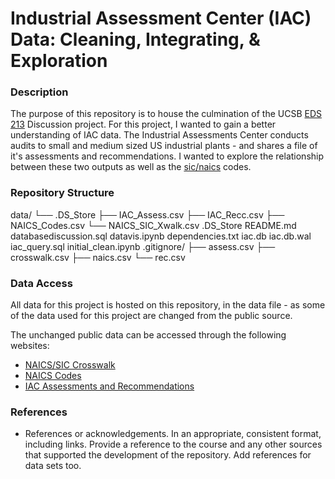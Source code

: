 # Industrial Assessment Center (IAC) Data: Cleaning, Integrating, & Exploration

### Description
The purpose of this repository is to house the culmination of the UCSB [EDS 213](https://bren.ucsb.edu/courses/eds-213) Discussion project. For this project, I wanted to gain a better understanding of IAC data. The Industrial Assessments Center conducts audits to small and medium sized US industrial plants - and shares a file of it's assessments and recommendations. I wanted to explore the relationship between these two outputs as well as the [sic/naics](https://www.naics.com/search/) codes.

### Repository Structure
data/
  └── .DS_Store
  ├── IAC_Assess.csv
  ├── IAC_Recc.csv
  ├── NAICS_Codes.csv
  └── NAICS_SIC_Xwalk.csv
.DS_Store
README.md
databasediscussion.sql
datavis.ipynb
dependencies.txt
iac.db
iac.db.wal
iac_query.sql
initial_clean.ipynb
.gitignore/
  ├── assess.csv
  ├── crosswalk.csv
  ├── naics.csv
  └── rec.csv

### Data Access
All data for this project is hosted on this repository, in the data file - as some of the data used for this project are changed from the public source. 

The unchanged public data can be accessed through the following websites:
- [NAICS/SIC Crosswalk](https://www.naics.com/search/)
- [NAICS Codes](https://www.naics.com/search/)
- [IAC Assessments and Recommendations](https://iac.university/download)

### References

- References or acknowledgements. In an appropriate, consistent format, including links. Provide a reference to the course and any other sources that supported the development of the repository. Add references for data sets too.
